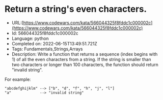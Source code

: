 # Return a string's even characters.

 - URL:[https://www.codewars.com/kata/566044325f8fddc1c000002c](https://www.codewars.com/kata/566044325f8fddc1c000002c)
 - Id: 566044325f8fddc1c000002c
 - Language: python
 - Completed on: 2022-06-15T13:49:51.721Z
 - Tags: Fundamentals,Strings,Arrays
 - Description:
Write a function that returns a sequence (index begins with 1) of all the even characters from a string. If the string is smaller than two characters or longer than 100 characters, the function should return "invalid string". 

For example:
`````
"abcdefghijklm" --> ["b", "d", "f", "h", "j", "l"]
"a"             --> "invalid string"
`````
